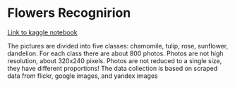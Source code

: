 # Flowers Recognirion
[Link to kaggle notebook](https://www.kaggle.com/konstanter/baseline-flowersrecognition-with-pytorch-85-test) 

The pictures are divided into five classes: chamomile, tulip, rose, sunflower, dandelion. For each class there are about 800 photos. Photos are not high resolution, about 320x240 pixels. Photos are not reduced to a single size, they have different proportions!
The data collection is based on scraped data from flickr, google images, and yandex images